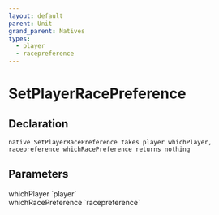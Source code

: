 ```yaml
---
layout: default
parent: Unit
grand_parent: Natives
types:
  - player
  - racepreference
---
```


# SetPlayerRacePreference

## Declaration

```
native SetPlayerRacePreference takes player whichPlayer, racepreference whichRacePreference returns nothing
```

## Parameters
<dl>
  <dt>whichPlayer `player`</dt>
  <dd></dd>

  <dt>whichRacePreference `racepreference`</dt>
  <dd></dd>
</dl>